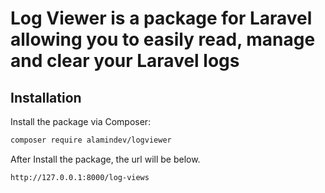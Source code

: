 # Log Viewer is a package for Laravel allowing you to easily read, manage and clear your Laravel logs

## Installation

Install the package via Composer:

```bash
composer require alamindev/logviewer
```
After Install the package, the url will be below.

```bash
http://127.0.0.1:8000/log-views
```


